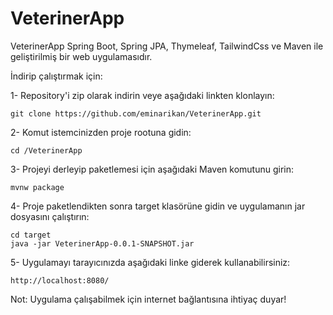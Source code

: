 # VeterinerApp

VeterinerApp Spring Boot, Spring JPA, Thymeleaf, TailwindCss ve Maven ile geliştirilmiş bir web uygulamasıdır.

İndirip çalıştırmak için:

  1- Repository'i zip olarak indirin veye aşağıdaki linkten klonlayın:
  	
	git clone https://github.com/eminarikan/VeterinerApp.git
	  
  2- Komut istemcinizden proje rootuna gidin:
  	
	cd /VeterinerApp
	  
  3- Projeyi derleyip paketlemesi için aşağıdaki Maven komutunu girin:
  	
	mvnw package
	  
  4- Proje paketlendikten sonra target klasörüne gidin ve uygulamanın jar dosyasını çalıştırın:
  	
	cd target
	java -jar VeterinerApp-0.0.1-SNAPSHOT.jar
	  
  5- Uygulamayı tarayıcınızda aşağıdaki linke giderek kullanabilirsiniz:
  	
	http://localhost:8080/
	
Not: Uygulama çalışabilmek için internet bağlantısına ihtiyaç duyar!
